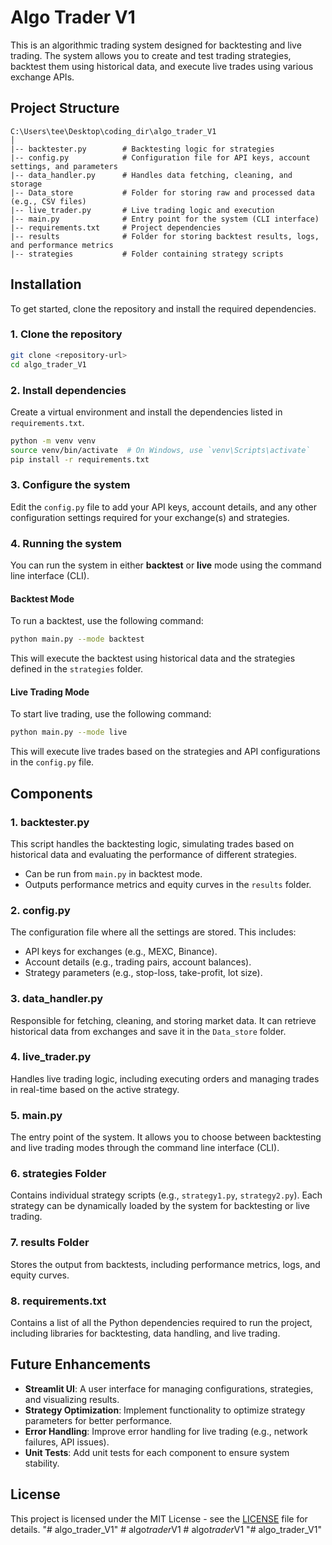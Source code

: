 # Algo Trader V1

This is an algorithmic trading system designed for backtesting and live trading. The system allows you to create and test trading strategies, backtest them using historical data, and execute live trades using various exchange APIs.

## Project Structure

```
C:\Users\tee\Desktop\coding_dir\algo_trader_V1
│
|-- backtester.py        # Backtesting logic for strategies
|-- config.py            # Configuration file for API keys, account settings, and parameters
|-- data_handler.py      # Handles data fetching, cleaning, and storage
|-- Data_store           # Folder for storing raw and processed data (e.g., CSV files)
|-- live_trader.py       # Live trading logic and execution
|-- main.py              # Entry point for the system (CLI interface)
|-- requirements.txt     # Project dependencies
|-- results              # Folder for storing backtest results, logs, and performance metrics
|-- strategies           # Folder containing strategy scripts
```

## Installation

To get started, clone the repository and install the required dependencies.

### 1. Clone the repository

```bash
git clone <repository-url>
cd algo_trader_V1
```

### 2. Install dependencies

Create a virtual environment and install the dependencies listed in `requirements.txt`.

```bash
python -m venv venv
source venv/bin/activate  # On Windows, use `venv\Scripts\activate`
pip install -r requirements.txt
```

### 3. Configure the system

Edit the `config.py` file to add your API keys, account details, and any other configuration settings required for your exchange(s) and strategies.

### 4. Running the system

You can run the system in either **backtest** or **live** mode using the command line interface (CLI).

#### Backtest Mode

To run a backtest, use the following command:

```bash
python main.py --mode backtest
```

This will execute the backtest using historical data and the strategies defined in the `strategies` folder.

#### Live Trading Mode

To start live trading, use the following command:

```bash
python main.py --mode live
```

This will execute live trades based on the strategies and API configurations in the `config.py` file.

## Components

### 1. **backtester.py**

This script handles the backtesting logic, simulating trades based on historical data and evaluating the performance of different strategies.

- Can be run from `main.py` in backtest mode.
- Outputs performance metrics and equity curves in the `results` folder.

### 2. **config.py**

The configuration file where all the settings are stored. This includes:

- API keys for exchanges (e.g., MEXC, Binance).
- Account details (e.g., trading pairs, account balances).
- Strategy parameters (e.g., stop-loss, take-profit, lot size).

### 3. **data_handler.py**

Responsible for fetching, cleaning, and storing market data. It can retrieve historical data from exchanges and save it in the `Data_store` folder.

### 4. **live_trader.py**

Handles live trading logic, including executing orders and managing trades in real-time based on the active strategy.

### 5. **main.py**

The entry point of the system. It allows you to choose between backtesting and live trading modes through the command line interface (CLI).

### 6. **strategies Folder**

Contains individual strategy scripts (e.g., `strategy1.py`, `strategy2.py`). Each strategy can be dynamically loaded by the system for backtesting or live trading.

### 7. **results Folder**

Stores the output from backtests, including performance metrics, logs, and equity curves.

### 8. **requirements.txt**

Contains a list of all the Python dependencies required to run the project, including libraries for backtesting, data handling, and live trading.

## Future Enhancements

- **Streamlit UI**: A user interface for managing configurations, strategies, and visualizing results.
- **Strategy Optimization**: Implement functionality to optimize strategy parameters for better performance.
- **Error Handling**: Improve error handling for live trading (e.g., network failures, API issues).
- **Unit Tests**: Add unit tests for each component to ensure system stability.

## License

This project is licensed under the MIT License - see the [LICENSE](LICENSE) file for details.
"# algo_trader_V1" 
#   a l g o _ t r a d e r _ V 1  
 #   a l g o _ t r a d e r _ V 1  
 "# algo_trader_V1" 
